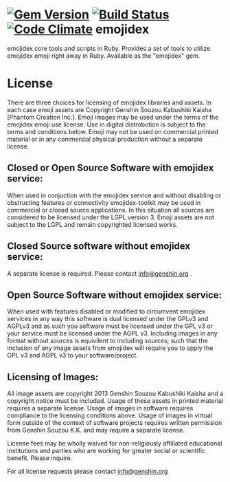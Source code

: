 [![Gem Version](https://badge.fury.io/rb/emojidex.png)](http://badge.fury.io/rb/emojidex)
[![Build Status](https://travis-ci.org/emojidex/emojidex.png)](https://travis-ci.org/emojidex/emojidex)
[![Code Climate](https://codeclimate.com/github/emojidex/emojidex.png)](https://codeclimate.com/github/emojidex/emojidex)
emojidex
========
emojidex core tools and scripts in Ruby. Provides a set of tools to utilize emojidex emoji right away in Ruby. Available as the "emojidex" gem.

License
=======
There are three choices for licensing of emojidex libraries and assets. In each case emoji assets are Copyright Genshin Souzou Kabushiki Kaisha [Phantom Creation Inc.]. Emoji images may be used under the terms of the emojidex emoji use license. Use in digital distrobution is subject to the terms and conditions below. Emoji may not be used on commercial printed material or in any commercial physical production without a separate license.

Closed or Open Source Software with emojidex service:
-----------------------------------------------------
When used in conjuction with the emojidex service and without disabling or obstructing features or connectivity emojidex-toolkit may be used in commercial or closed source applications. In this situation all sources are considered to be licensed under the LGPL version 3. Emoji assets are not subject to the LGPL and remain copyrighted licensed works.

Closed Source software without emojidex service:
------------------------------------------------
A separate license is required. Please contact info@genshin.org .

Open Source Software without emojidex service:
-------------------------------------------
When used with features disabled or modified to circumvent emojidex services in any way this software is dual licensed under the GPLv3 and AGPLv3 and as such you software must be licensed under the GPL v3 or your service must be licensed under the AGPL v3. Including images in any format without sources is equivilent to including sources; such that the inclusion of any image assets from emojidex will require you to apply the GPL v3 and AGPL v3 to your software/project.

Licensing of Images:
--------------------
All image assets are copyright 2013 Genshin Souzou Kabushiki Kaisha and a copyright notice must be included. Usage of these assets in printed material requires a separate license. Usage of images in software requires compliance to the licensing conditions above. Usage of images in virtual form outside of the context of software projects requires written permission from Genshin Souzou K.K. and may require a separate license.

License fees may be wholly waived for non-religiously affiliated educational institutions and parties who are working for greater social or scientific benefit. Please inquire.

For all license requests please contact info@genshin.org
